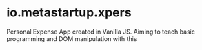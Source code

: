 # io.metastartup.xpers
Personal Expense App created in Vanilla JS. Aiming to teach basic programming and DOM manipulation with this
